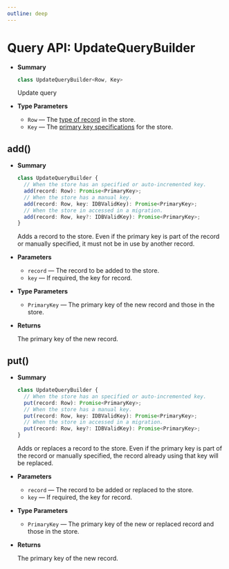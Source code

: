 ```yaml
---
outline: deep
---
```


# Query API: UpdateQueryBuilder

- **Summary**

  ```ts
  class UpdateQueryBuilder<Row, Key>
  ```

  Update query

- **Type Parameters**

  - `Row` — The [type of record](schema#models) in the store.
  - `Key` — The [primary key specifications](schema#keys) for the store.

## add()

- **Summary**

  ```ts
  class UpdateQueryBuilder {
    // When the store has an specified or auto-incremented key.
    add(record: Row): Promise<PrimaryKey>;
    // When the store has a manual key.
    add(record: Row, key: IDBValidKey): Promise<PrimaryKey>;
    // When the store in accessed in a migration.
    add(record: Row, key?: IDBValidKey): Promise<PrimaryKey>;
  }
  ```

  Adds a record to the store. Even if the primary key is part of the record or manually specified, it must not be in use by another record.

- **Parameters**

  - `record` — The record to be added to the store.
  - `key` — If required, the key for record.

- **Type Parameters**

  - `PrimaryKey` — The primary key of the new record and those in the store.

- **Returns**

  The primary key of the new record.

## put()

- **Summary**

  ```ts
  class UpdateQueryBuilder {
    // When the store has an specified or auto-incremented key.
    put(record: Row): Promise<PrimaryKey>;
    // When the store has a manual key.
    put(record: Row, key: IDBValidKey): Promise<PrimaryKey>;
    // When the store in accessed in a migration.
    put(record: Row, key?: IDBValidKey): Promise<PrimaryKey>;
  }
  ```

  Adds or replaces a record to the store. Even if the primary key is part of the record or manually specified, the record already using that key will be replaced.

- **Parameters**

  - `record` — The record to be added or replaced to the store.
  - `key` — If required, the key for record.

- **Type Parameters**

  - `PrimaryKey` — The primary key of the new or replaced record and those in the store.

- **Returns**

  The primary key of the new record.
